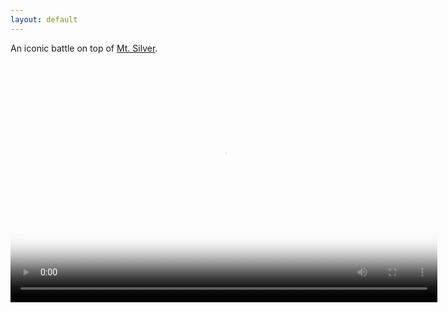 ```yaml
---
layout: default
---
```


An iconic battle on top of [Mt. Silver](https://bulbapedia.bulbagarden.net/wiki/Mt._Silver).

<script src="http://vjs.zencdn.net/4.0/video.js"></script>

<video id="pelican-installation" class="video-js vjs-default-skin" controls
preload="auto" width="683" height="384" poster="/images/logo.png"
data-setup="{}">
<source src="/images/erit.avi" />
</video>


